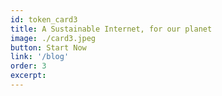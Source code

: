 ```yaml
---
id: token_card3
title: A Sustainable Internet, for our planet
image: ./card3.jpeg
button: Start Now
link: '/blog'
order: 3
excerpt: 
---
```

